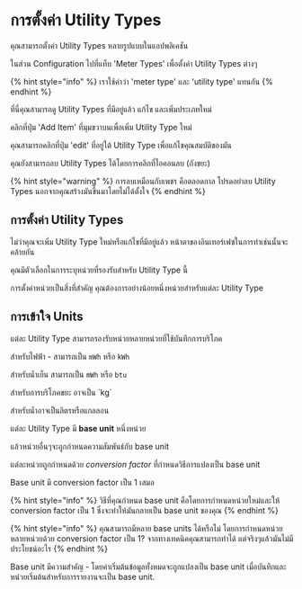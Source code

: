 # การตั้งค่า Utility Types

คุณสามารถตั้งค่า Utility Types หลายรูปแบบในแอปพลิเคชัน

ในส่วน Configuration ไปที่แท็บ 'Meter Types' เพื่อตั้งค่า Utility Types ต่างๆ

{% hint style="info" %}
เราใช้คำว่า 'meter type' และ 'utility type' แทนกัน&#x20;
{% endhint %}

ที่นี่คุณสามารถดู Utility Types ที่มีอยู่แล้ว แก้ไข และเพิ่มประเภทใหม่

คลิกที่ปุ่ม 'Add Item' ที่มุมขวาบนเพื่อเพิ่ม Utility Type ใหม่

คุณสามารถคลิกที่ปุ่ม 'edit' ที่อยู่ใต้ Utility Type เพื่อแก้ไขคุณสมบัติของมัน

คุณยังสามารถลบ Utility Types ได้โดยการคลิกที่ไอคอนลบ (ถังขยะ)

{% hint style="warning" %}
การลบเหมือนกับเพชร คือตลอดกาล โปรดอย่าลบ Utility Types นอกจากคุณสร้างมันขึ้นมาโดยไม่ได้ตั้งใจ&#x20;
{% endhint %}



## การตั้งค่า Utility Types

ไม่ว่าคุณจะเพิ่ม Utility Type ใหม่หรือแก้ไขที่มีอยู่แล้ว หน้าตาของอินเทอร์เฟซในการทำเช่นนั้นจะคล้ายกัน

คุณมีตัวเลือกในการระบุหน่วยที่รองรับสำหรับ Utility Type นี้

การตั้งค่าหน่วยเป็นสิ่งที่สำคัญ คุณต้องการอย่างน้อยหนึ่งหน่วยสำหรับแต่ละ Utility Type



## การเข้าใจ Units

แต่ละ Utility Type สามารถรองรับหน่วยหลายหน่วยที่ใช้บันทึกการบริโภค

สำหรับไฟฟ้า - สามารถเป็น `mWh` หรือ `kWh`

สำหรับน้ำเย็น สามารถเป็น `mWh` หรือ `btu`

สำหรับการบริโภคขยะ อาจเป็น \`kg\`

สำหรับน้ำอาจเป็นลิตรหรือแกลลอน

แต่ละ Utility Type มี **base unit** หนึ่งหน่วย

แล้วหน่วยอื่นๆจะถูกกำหนดความสัมพันธ์กับ base unit

แต่ละหน่วยถูกกำหนดด้วย _conversion factor_ ที่กำหนดวิธีการแปลงเป็น base unit

Base unit มี conversion factor เป็น 1 เสมอ

{% hint style="info" %}
วิธีที่คุณกำหนด base unit คือโดยการกำหนดหน่วยใหม่และให้ conversion factor เป็น 1 ซึ่งจะทำให้มันกลายเป็น base unit ของคุณ
{% endhint %}

{% hint style="info" %}
คุณสามารถมีหลาย base units ได้หรือไม่ โดยการกำหนดหน่วยหลายหน่วยด้วย conversion factor เป็น 1? จากทางเทคนิคคุณสามารถทำได้ แต่จริงๆแล้วมันไม่มีประโยชน์อะไร
{% endhint %}



Base unit มีความสำคัญ - โดยค่าเริ่มต้นข้อมูลทั้งหมดจะถูกแปลงเป็น base unit เมื่อบันทึกและหน่วยเริ่มต้นสำหรับการรายงานจะเป็น base unit.